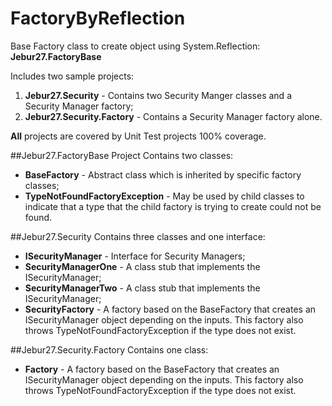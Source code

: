 FactoryByReflection
===================

Base Factory class to create object using System.Reflection: **Jebur27.FactoryBase**

Includes two sample projects: 

1. **Jebur27.Security** - Contains two Security Manger classes and a Security Manager factory;
2. **Jebur27.Security.Factory** - Contains a Security Manager factory alone. 


**All** projects are covered by Unit Test projects 100% coverage.


##Jebur27.FactoryBase Project
Contains two classes:

- **BaseFactory** - Abstract class which is inherited by specific factory classes; 
- **TypeNotFoundFactoryException** - May be used by child classes to indicate that a type that the child factory is trying to create could not be found. 



##Jebur27.Security
Contains three classes and one interface:

- **ISecurityManager** - Interface for Security Managers; 
- **SecurityManagerOne** - A class stub that implements the ISecurityManager; 
- **SecurityManagerTwo** - A class stub that implements the ISecurityManager; 
- **SecurityFactory** - A factory based on the BaseFactory that creates an ISecurityManager object depending on the inputs. This factory also throws TypeNotFoundFactoryException if the type does not exist. 


##Jebur27.Security.Factory
Contains one class:

- **Factory** - A factory based on the BaseFactory that creates an ISecurityManager object depending on the inputs. This factory also throws TypeNotFoundFactoryException if the type does not exist. 



